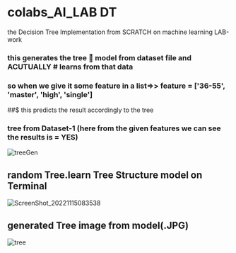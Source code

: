# colabs_AI_LAB DT
the Decision Tree Implementation from SCRATCH on machine learning LAB-work
### this generates the tree 🎄 model from dataset file and ACUTUALLY # learns from that data
### so when we give it some feature in a list=>> feature = ['36-55', 'master', 'high', 'single']
##$ this predicts the result accordingly to the tree 

### tree from Dataset-1 (here from the given features we can see the results is = YES)
![treeGen](https://user-images.githubusercontent.com/67198296/201817105-dda5078b-1612-41fb-aeaa-12fbc70026ee.jpg)

## random Tree.learn Tree Structure model on Terminal
![ScreenShot_20221115083538](https://user-images.githubusercontent.com/67198296/201816823-5027a6e7-8e81-489a-9f32-98756647b96a.png)

## generated Tree image from model(.JPG)
![tree](https://user-images.githubusercontent.com/67198296/201816826-40d6a948-d34a-4638-8ec1-83af6045762c.jpg)

